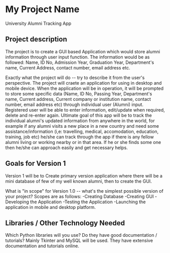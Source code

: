 
# My Project Name
University Alumni Tracking App

## Project description
The project is to create a GUI based Application which would store alumni information through user input function. 
The information would be as followed: Name, ID No, Admission Year, Graduation Year, Department's name, Current Address, contact number, email address etc.

Exactly what the project will do -- try to describe it from the user's perspective.
The project will craete an application for using in desktop and mobile device. 
When the application will be in operation, it  will be prompted to store some specific 
data (Name, ID No, Passing Year, Department's name, Current address, 
Current company or institution name, 
contact number, email address etc) through individual user (Alumni) input. 
Registered user will be able to enter information, edit/update when required, delete and re-enter again.
Ultimate goal of this app will be to track the individual alumni's updated information from anywhere in the world, 
for example if any alumni visits a new place in a new country and need some assistance/information (i,e: travelling, 
medical, accomodation, education, training, job etc) he/she can track through the app if there is any 
fellow alumni living or working nearby or in that area. 
If he or she finds some one then he/she can approach easily and get necessary helps. 

## Goals for Version 1
Version 1 will be to Create primary version application where there will be a mini database of few of my well known alumni, then to create the GUI.

What is "in scope" for Version 1.0 -- what's the simplest possible version of your project?
Scopes are as follows:
 -Creating Database
 -Creating GUI
 -Developing the Application
 -Testing the Application
 -Launching the application in mobile and desktop platform.

## Libraries / Other Technology Needed

Which Python libraries will you use? Do they have good documentation / tutorials?
Mainly Tkinter and MySQL will be used. They have extensive documentation and tutorials online. 


   
   
